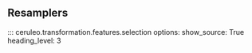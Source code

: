 ## Resamplers 

::: ceruleo.transformation.features.selection
    options:
      show_source: True
      heading_level: 3 